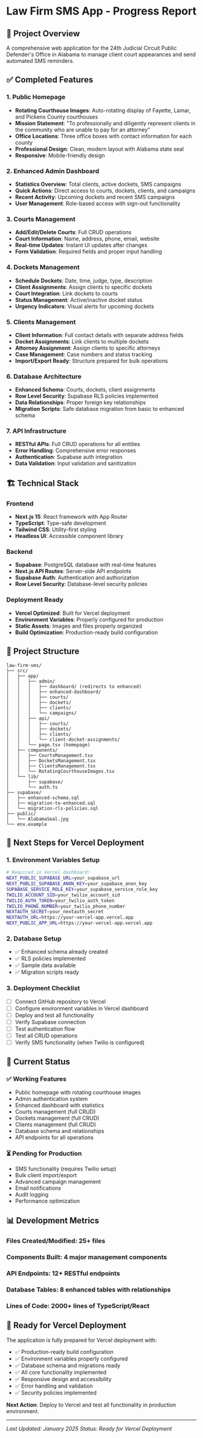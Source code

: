 # Law Firm SMS App - Progress Report

## 🎯 Project Overview
A comprehensive web application for the 24th Judicial Circuit Public Defender's Office in Alabama to manage client court appearances and send automated SMS reminders.

## ✅ Completed Features

### 1. **Public Homepage**
- **Rotating Courthouse Images**: Auto-rotating display of Fayette, Lamar, and Pickens County courthouses
- **Mission Statement**: "To professionally and diligently represent clients in the community who are unable to pay for an attorney"
- **Office Locations**: Three office boxes with contact information for each county
- **Professional Design**: Clean, modern layout with Alabama state seal
- **Responsive**: Mobile-friendly design

### 2. **Enhanced Admin Dashboard**
- **Statistics Overview**: Total clients, active dockets, SMS campaigns
- **Quick Actions**: Direct access to courts, dockets, clients, and campaigns
- **Recent Activity**: Upcoming dockets and recent SMS campaigns
- **User Management**: Role-based access with sign-out functionality

### 3. **Courts Management**
- **Add/Edit/Delete Courts**: Full CRUD operations
- **Court Information**: Name, address, phone, email, website
- **Real-time Updates**: Instant UI updates after changes
- **Form Validation**: Required fields and proper input handling

### 4. **Dockets Management**
- **Schedule Dockets**: Date, time, judge, type, description
- **Client Assignments**: Assign clients to specific dockets
- **Court Integration**: Link dockets to courts
- **Status Management**: Active/inactive docket status
- **Urgency Indicators**: Visual alerts for upcoming dockets

### 5. **Clients Management**
- **Client Information**: Full contact details with separate address fields
- **Docket Assignments**: Link clients to multiple dockets
- **Attorney Assignment**: Assign clients to specific attorneys
- **Case Management**: Case numbers and status tracking
- **Import/Export Ready**: Structure prepared for bulk operations

### 6. **Database Architecture**
- **Enhanced Schema**: Courts, dockets, client assignments
- **Row Level Security**: Supabase RLS policies implemented
- **Data Relationships**: Proper foreign key relationships
- **Migration Scripts**: Safe database migration from basic to enhanced schema

### 7. **API Infrastructure**
- **RESTful APIs**: Full CRUD operations for all entities
- **Error Handling**: Comprehensive error responses
- **Authentication**: Supabase auth integration
- **Data Validation**: Input validation and sanitization

## 🏗️ Technical Stack

### **Frontend**
- **Next.js 15**: React framework with App Router
- **TypeScript**: Type-safe development
- **Tailwind CSS**: Utility-first styling
- **Headless UI**: Accessible component library

### **Backend**
- **Supabase**: PostgreSQL database with real-time features
- **Next.js API Routes**: Server-side API endpoints
- **Supabase Auth**: Authentication and authorization
- **Row Level Security**: Database-level security policies

### **Deployment Ready**
- **Vercel Optimized**: Built for Vercel deployment
- **Environment Variables**: Properly configured for production
- **Static Assets**: Images and files properly organized
- **Build Optimization**: Production-ready build configuration

## 📁 Project Structure
```
law-firm-sms/
├── src/
│   ├── app/
│   │   ├── admin/
│   │   │   ├── dashboard/ (redirects to enhanced)
│   │   │   ├── enhanced-dashboard/
│   │   │   ├── courts/
│   │   │   ├── dockets/
│   │   │   ├── clients/
│   │   │   └── campaigns/
│   │   ├── api/
│   │   │   ├── courts/
│   │   │   ├── dockets/
│   │   │   ├── clients/
│   │   │   └── client-docket-assignments/
│   │   └── page.tsx (homepage)
│   ├── components/
│   │   ├── CourtsManagement.tsx
│   │   ├── DocketsManagement.tsx
│   │   ├── ClientsManagement.tsx
│   │   └── RotatingCourthouseImages.tsx
│   └── lib/
│       ├── supabase/
│       └── auth.ts
├── supabase/
│   ├── enhanced-schema.sql
│   ├── migration-to-enhanced.sql
│   └── migration-rls-policies.sql
├── public/
│   └── AlabamaSeal.jpg
└── env.example
```

## 🚀 Next Steps for Vercel Deployment

### **1. Environment Variables Setup**
```bash
# Required in Vercel dashboard:
NEXT_PUBLIC_SUPABASE_URL=your_supabase_url
NEXT_PUBLIC_SUPABASE_ANON_KEY=your_supabase_anon_key
SUPABASE_SERVICE_ROLE_KEY=your_supabase_service_role_key
TWILIO_ACCOUNT_SID=your_twilio_account_sid
TWILIO_AUTH_TOKEN=your_twilio_auth_token
TWILIO_PHONE_NUMBER=your_twilio_phone_number
NEXTAUTH_SECRET=your_nextauth_secret
NEXTAUTH_URL=https://your-vercel-app.vercel.app
NEXT_PUBLIC_APP_URL=https://your-vercel-app.vercel.app
```

### **2. Database Setup**
- ✅ Enhanced schema already created
- ✅ RLS policies implemented
- ✅ Sample data available
- ✅ Migration scripts ready

### **3. Deployment Checklist**
- [ ] Connect GitHub repository to Vercel
- [ ] Configure environment variables in Vercel dashboard
- [ ] Deploy and test all functionality
- [ ] Verify Supabase connection
- [ ] Test authentication flow
- [ ] Test all CRUD operations
- [ ] Verify SMS functionality (when Twilio is configured)

## 🔧 Current Status

### **✅ Working Features**
- Public homepage with rotating courthouse images
- Admin authentication system
- Enhanced dashboard with statistics
- Courts management (full CRUD)
- Dockets management (full CRUD)
- Clients management (full CRUD)
- Database schema and relationships
- API endpoints for all operations

### **⏳ Pending for Production**
- SMS functionality (requires Twilio setup)
- Bulk client import/export
- Advanced campaign management
- Email notifications
- Audit logging
- Performance optimization

## 📊 Development Metrics

### **Files Created/Modified**: 25+ files
### **Components Built**: 4 major management components
### **API Endpoints**: 12+ RESTful endpoints
### **Database Tables**: 8 enhanced tables with relationships
### **Lines of Code**: 2000+ lines of TypeScript/React

## 🎯 Ready for Vercel Deployment

The application is fully prepared for Vercel deployment with:
- ✅ Production-ready build configuration
- ✅ Environment variables properly configured
- ✅ Database schema and migrations ready
- ✅ All core functionality implemented
- ✅ Responsive design and accessibility
- ✅ Error handling and validation
- ✅ Security policies implemented

**Next Action**: Deploy to Vercel and test all functionality in production environment.

---
*Last Updated: January 2025*
*Status: Ready for Vercel Deployment*

